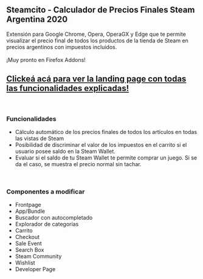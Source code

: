
## Steamcito - Calculador de Precios Finales Steam Argentina 2020
Extensión para Google Chrome, Opera, OperaGX y Edge que te permite visualizar el precio final de todos los productos de la tienda de Steam en precios argentinos con impuestos incluidos.<br><br>
¡Muy pronto en Firefox Addons!

## [Clickeá acá para ver la landing page con todas las funcionalidades explicadas!](https://emilianog94.github.io/Steamcito-Precios-Steam-Argentina-Impuestos-Incluidos/landing/index.html)


<br>


### Funcionalidades 
- Cálculo automático de los precios finales de todos los artículos en todas las vistas de Steam
- Posibilidad de discriminar el valor de los impuestos en el carrito si el usuario posee saldo en la Steam Wallet.
- Evaluar si el saldo de tu Steam Wallet te permite comprar un juego. Si se da el caso, se muestra el precio normal sin tachar.

<br>

### Componentes a modificar
- Frontpage
- App/Bundle
- Buscador con autocompletado
- Explorador de categorías
- Carrito 
- Checkout
- Sale Event
- Search Box
- Steam Community
- Wishlist
- Developer Page
